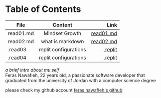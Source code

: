 # Table of Contents

| File          |   Content     | Link  |
| ------------- |:-------------:| -----:|
| read01.md      | Mindset Growth | [read01.md](https://feras98nawafleh.github.io/reading-notes/read01) |
| read02.md      | what is markdown      |   [read02.md](https://feras98nawafleh.github.io/reading-notes/read02) |
| .read03 | replit configurations | [.replit](https://github.com/feras98nawafleh/reading-notes/blob/main/.replit) |
| .read04 | replit configurations | [.replit](https://github.com/feras98nawafleh/reading-notes/blob/main/.replit) |

*a brief intro about mu self*  
Feras Nawafleh, 22 years old, a passionate software developer that graduated from the university of Jordan with a computer science degree

please check my github account [feras nawafleh's github](https://github.com/feras98nawafleh/reading-notes)

